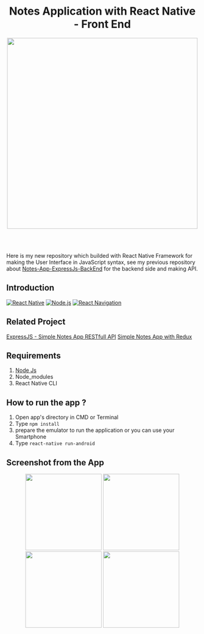 <h1 align='center'>Notes Application with React Native - Front End</h1>

<p align='center'>
  <a href='https://facebook.github.io/react-native/'>
  <img width="500" src='https://www.inovex.de/blog/wp-content/uploads/2018/03/react-native.png' />
  </a>
</p>

<br>
<br>


Here is my new repository which builded with React Native Framework for making the User Interface in JavaScript syntax, see my previous repository about <a href="https://github.com/PxllPie/Notes-App-ExpressJs-BackEnd">Notes-App-ExpressJs-BackEnd</a> for the backend side and making API.



## Introduction
[![React Native](https://img.shields.io/badge/React%20Native-0.59.9-blue.svg?style=rounded-square)](https://facebook.github.io/react-native/)
[![Node.js](https://img.shields.io/badge/Node.js-v.10.16-green.svg?style=rounded-square)](https://nodejs.org/)
[![React Navigation](https://img.shields.io/badge/React%20Navigation-^3.11.0-purple.svg?style=rounded-square)](https://reactnavigation.org/)


## Related Project
<a href="https://github.com/PxllPie/Notes-App-ExpressJs-BackEnd">ExpressJS - Simple Notes App RESTfull API</a>
<a href="https://github.com/PxllPie/NotesApp-ReactNative-Redux">Simple Notes App with Redux</a>


## Requirements
1. <a href="https://nodejs.org/en/download/">Node Js</a>
2. Node_modules
3. React Native CLI

## How to run the app ?
1. Open app's directory in CMD or Terminal
2. Type `npm install`
3. prepare the emulator to run the application or you can use your Smartphone
4. Type ` react-native run-android `

## Screenshot from the App
<p align='center'>
  <span>
      <image width="200" src="https://user-images.githubusercontent.com/50565222/60763987-41c7ac00-a0aa-11e9-93d8-07d7aa2c225a.png" />
       <image width="200" src="https://user-images.githubusercontent.com/50565222/60763988-41c7ac00-a0aa-11e9-8a5d-e7d071089789.png" />
       <image width="200" src="https://user-images.githubusercontent.com/50565222/60763989-41c7ac00-a0aa-11e9-8157-901402101fde.png" />
       <image width="200" src="https://user-images.githubusercontent.com/50565222/60764015-f792fa80-a0aa-11e9-804a-b02fcdf12fba.png" />
  </span>
</p>
